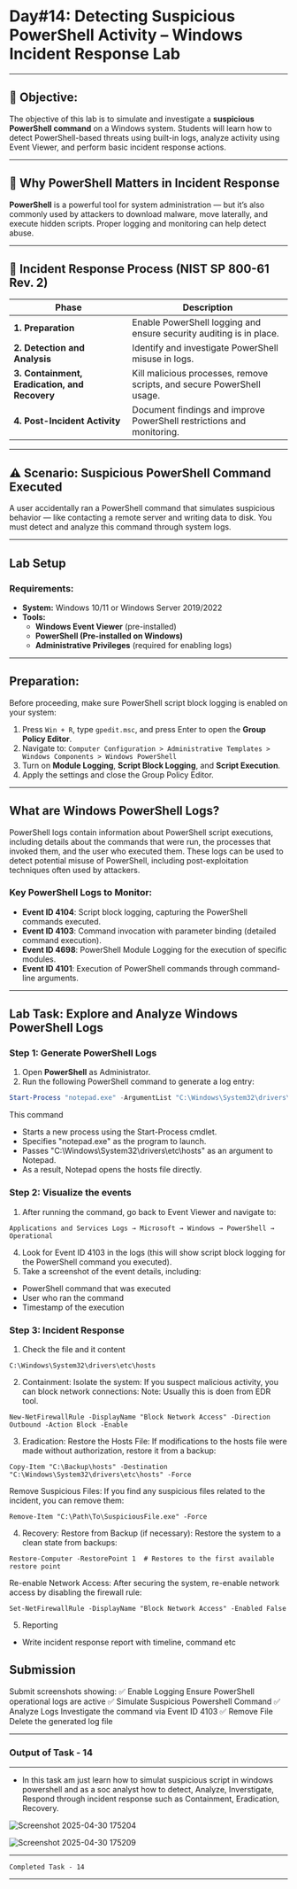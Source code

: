 # **Day#14: Detecting Suspicious PowerShell Activity – Windows Incident Response Lab**

---

## 🎯 **Objective:**  
The objective of this lab is to simulate and investigate a **suspicious PowerShell command** on a Windows system. Students will learn how to detect PowerShell-based threats using built-in logs, analyze activity using Event Viewer, and perform basic incident response actions.

---

## 📘 **Why PowerShell Matters in Incident Response**

**PowerShell** is a powerful tool for system administration — but it’s also commonly used by attackers to download malware, move laterally, and execute hidden scripts. Proper logging and monitoring can help detect abuse.

---

## 🔁 **Incident Response Process (NIST SP 800-61 Rev. 2)**

| **Phase**                         | **Description**                                                                 |
|----------------------------------|---------------------------------------------------------------------------------|
| **1. Preparation**               | Enable PowerShell logging and ensure security auditing is in place.            |
| **2. Detection and Analysis**    | Identify and investigate PowerShell misuse in logs.                            |
| **3. Containment, Eradication, and Recovery** | Kill malicious processes, remove scripts, and secure PowerShell usage.         |
| **4. Post-Incident Activity**    | Document findings and improve PowerShell restrictions and monitoring.          |

---

## ⚠️ **Scenario: Suspicious PowerShell Command Executed**

A user accidentally ran a PowerShell command that simulates suspicious behavior — like contacting a remote server and writing data to disk. You must detect and analyze this command through system logs.

---

## **Lab Setup**
### **Requirements:**
- **System:** Windows 10/11 or Windows Server 2019/2022
- **Tools:**
  - **Windows Event Viewer** (pre-installed)
  - **PowerShell (Pre-installed on Windows)**
  - **Administrative Privileges** (required for enabling logs)

---

## **Preparation:**
Before proceeding, make sure PowerShell script block logging is enabled on your system:

1. Press `Win + R`, type `gpedit.msc`, and press Enter to open the **Group Policy Editor**.
2. Navigate to:
`Computer Configuration > Administrative Templates > Windows Components > Windows PowerShell`
3. Turn on **Module Logging**, **Script Block Logging**, and **Script Execution**.
4. Apply the settings and close the Group Policy Editor.

---

## **What are Windows PowerShell Logs?**
PowerShell logs contain information about PowerShell script executions, including details about the commands that were run, the processes that invoked them, and the user who executed them. These logs can be used to detect potential misuse of PowerShell, including post-exploitation techniques often used by attackers.

### **Key PowerShell Logs to Monitor:**
- **Event ID 4104**: Script block logging, capturing the PowerShell commands executed.
- **Event ID 4103**: Command invocation with parameter binding (detailed command execution).
- **Event ID 4698**: PowerShell Module Logging for the execution of specific modules.
- **Event ID 4101**: Execution of PowerShell commands through command-line arguments.

---

## **Lab Task: Explore and Analyze Windows PowerShell Logs**


### **Step 1: Generate PowerShell Logs**
1. Open **PowerShell** as Administrator.
2. Run the following PowerShell command to generate a log entry:
```powershell
Start-Process "notepad.exe" -ArgumentList "C:\Windows\System32\drivers\etc\hosts"
```
This command
-  Starts a new process using the Start-Process cmdlet.
-  Specifies "notepad.exe" as the program to launch.
-  Passes "C:\Windows\System32\drivers\etc\hosts" as an argument to Notepad.
-  As a result, Notepad opens the hosts file directly.


### **Step 2: Visualize the events**

1. After running the command, go back to Event Viewer and navigate to:

`Applications and Services Logs → Microsoft → Windows → PowerShell → Operational`

4. Look for Event ID 4103 in the logs (this will show script block logging for the PowerShell command you executed).
5. Take a screenshot of the event details, including:
 - PowerShell command that was executed
 - User who ran the command
 - Timestamp of the execution

### **Step 3: Incident Response**

1. Check the file and it content

`C:\Windows\System32\drivers\etc\hosts`

2. Containment:
Isolate the system: If you suspect malicious activity, you can block network connections:
Note: Usually this is doen from EDR tool.
```
New-NetFirewallRule -DisplayName "Block Network Access" -Direction Outbound -Action Block -Enable
```
3. Eradication:
Restore the Hosts File: If modifications to the hosts file were made without authorization, restore it from a backup:

```
Copy-Item "C:\Backup\hosts" -Destination "C:\Windows\System32\drivers\etc\hosts" -Force
```
Remove Suspicious Files: If you find any suspicious files related to the incident, you can remove them:

```
Remove-Item "C:\Path\To\SuspiciousFile.exe" -Force
```

4. Recovery:
Restore from Backup (if necessary): Restore the system to a clean state from backups:

```
Restore-Computer -RestorePoint 1  # Restores to the first available restore point
```
Re-enable Network Access: After securing the system, re-enable network access by disabling the firewall rule:

```
Set-NetFirewallRule -DisplayName "Block Network Access" -Enabled False
```

5. Reporting
- Write incident response report with timeline, command etc

## Submission
Submit screenshots showing:
✅ Enable Logging	Ensure PowerShell operational logs are active
✅ Simulate Suspicious Powershell Command
✅ Analyze Logs	Investigate the command via Event ID 4103
✅ Remove File	Delete the generated log file


-------------------------------------------------------------------------------------------------------------------------------------

### Output of Task - 14
---------------------------------

* In this task am just learn how to simulat suspicious script in windows powershell and as a soc analyst how to detect, Analyze, Inverstigate, Respond through incident response such as Containment, Eradication, Recovery.




![Screenshot 2025-04-30 175204](https://github.com/user-attachments/assets/c0da91b7-4b9c-405e-8a95-a6bbd2ca45dc)



![Screenshot 2025-04-30 175209](https://github.com/user-attachments/assets/8f34f3d1-e3e8-4c4f-91e5-cd8afe98a282)

-----------------------------------------------------------------------------------------------------------------------
    Completed Task - 14
-----------------------------------------------------------------------------------------------------------------------











